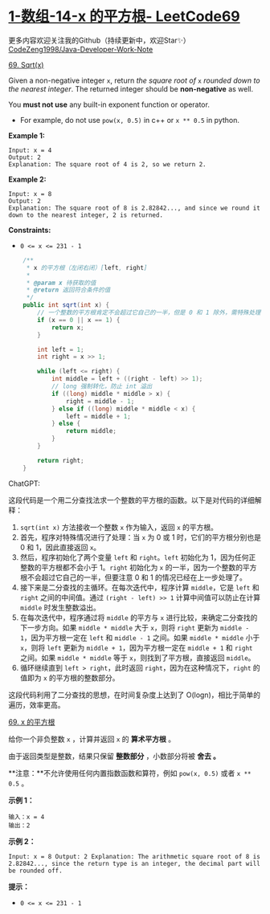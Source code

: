 # [1-数组-14-x 的平方根- LeetCode69](https://leetcode.cn/problems/sqrtx/)

更多内容欢迎关注我的Github（持续更新中，欢迎Star✨）[CodeZeng1998/Java-Developer-Work-Note](https://github.com/CodeZeng1998/Java-Developer-Work-Note)



[69. Sqrt(x)](https://leetcode.cn/problems/sqrtx/)

Given a non-negative integer `x`, return *the square root of* `x` *rounded down to the nearest integer*. The returned integer should be **non-negative** as well.

You **must not use** any built-in exponent function or operator.

- For example, do not use `pow(x, 0.5)` in c++ or `x ** 0.5` in python.

 

**Example 1:**

```
Input: x = 4
Output: 2
Explanation: The square root of 4 is 2, so we return 2.
```

**Example 2:**

```
Input: x = 8
Output: 2
Explanation: The square root of 8 is 2.82842..., and since we round it down to the nearest integer, 2 is returned.
```

 

**Constraints:**

- `0 <= x <= 231 - 1`



```java
    /**
     * x 的平方根（左闭右闭）[left, right]
     *
     * @param x 待获取的值
     * @return 返回符合条件的值
     */
    public int sqrt(int x) {
        // 一个整数的平方根肯定不会超过它自己的一半，但是 0 和 1 除外，需特殊处理
        if (x == 0 || x == 1) {
            return x;
        }

        int left = 1;
        int right = x >> 1;

        while (left <= right) {
            int middle = left + ((right - left) >> 1);
            // long 强制转化，防止 int 溢出
            if ((long) middle * middle > x) {
                right = middle - 1;
            } else if ((long) middle * middle < x) {
                left = middle + 1;
            } else {
                return middle;
            }
        }

        return right;
    }
```



ChatGPT:


这段代码是一个用二分查找法求一个整数的平方根的函数。以下是对代码的详细解释：

1. `sqrt(int x)` 方法接收一个整数 `x` 作为输入，返回 `x` 的平方根。
2. 首先，程序对特殊情况进行了处理：当 `x` 为 0 或 1 时，它们的平方根分别也是 0 和 1，因此直接返回 `x`。
3. 然后，程序初始化了两个变量 `left` 和 `right`。`left` 初始化为 1，因为任何正整数的平方根都不会小于 1。`right` 初始化为 `x` 的一半，因为一个整数的平方根不会超过它自己的一半，但要注意 0 和 1 的情况已经在上一步处理了。
4. 接下来是二分查找的主循环。在每次迭代中，程序计算 `middle`，它是 `left` 和 `right` 之间的中间值。通过 `(right - left) >> 1` 计算中间值可以防止在计算 `middle` 时发生整数溢出。
5. 在每次迭代中，程序通过将 `middle` 的平方与 `x` 进行比较，来确定二分查找的下一步方向。如果 `middle * middle` 大于 `x`，则将 `right` 更新为 `middle - 1`，因为平方根一定在 `left` 和 `middle - 1` 之间。如果 `middle * middle` 小于 `x`，则将 `left` 更新为 `middle + 1`，因为平方根一定在 `middle + 1` 和 `right` 之间。如果 `middle * middle` 等于 `x`，则找到了平方根，直接返回 `middle`。
6. 循环继续直到 `left > right`，此时返回 `right`，因为在这种情况下，`right` 的值即为 `x` 的平方根的整数部分。

这段代码利用了二分查找的思想，在时间复杂度上达到了 O(logn)，相比于简单的遍历，效率更高。









[69. x 的平方根 ](https://leetcode.cn/problems/sqrtx/)

给你一个非负整数 `x` ，计算并返回 `x` 的 **算术平方根** 。

由于返回类型是整数，结果只保留 **整数部分** ，小数部分将被 **舍去 。**

**注意：**不允许使用任何内置指数函数和算符，例如 `pow(x, 0.5)` 或者 `x ** 0.5` 。

 

**示例 1：**

```
输入：x = 4
输出：2
```

**示例 2：**

```
Input: x = 8 Output: 2 Explanation: The arithmetic square root of 8 is 2.82842..., since the return type is an integer, the decimal part will be rounded off.
```

 

**提示：**

- `0 <= x <= 231 - 1`